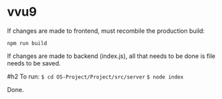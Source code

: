 # vvu9

If changes are made to frontend, must recombile the production build:

`npm run build`

If changes are made to backend (index.js), all that needs to be done is file needs to be saved.

#h2 To run:
`$ cd OS-Project/Project/src/server`
`$ node index`

Done.